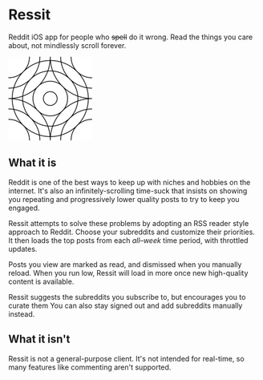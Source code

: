 # Ressit

Reddit iOS app for people who ~~spell~~ do it wrong. Read the things you care about, not mindlessly scroll forever.

![App icon](iOS/Assets.xcassets/AppIcon.appiconset/Icon-83.5@2x.png)

## What it is

Reddit is one of the best ways to keep up with niches and hobbies on the internet. It's also an infinitely-scrolling time-suck that insists on showing you repeating and progressively lower quality posts to try to keep you engaged.

Ressit attempts to solve these problems by adopting an RSS reader style approach to Reddit. Choose your subreddits and customize their priorities. It then loads the top posts from each *all*–*week* time period, with throttled updates.

Posts you view are marked as read, and dismissed when you manually reload. When you run low, Ressit will load in more once new high-quality content is available.

Ressit suggests the subreddits you subscribe to, but encourages you to curate them You can also stay signed out and add subreddits manually instead.

## What it isn't

Ressit is not a general-purpose client. It's not intended for real-time, so many features like commenting aren't supported.
